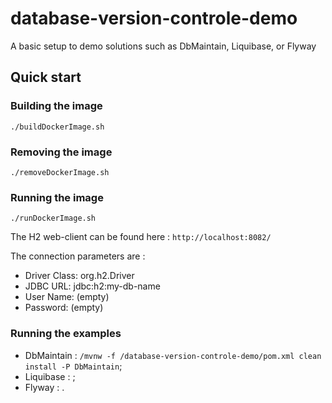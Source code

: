 # database-version-controle-demo
A basic setup to demo solutions such as DbMaintain, Liquibase, or Flyway

## Quick start
### Building the image
`./buildDockerImage.sh`
### Removing the image
`./removeDockerImage.sh`
### Running the image
`./runDockerImage.sh`

The H2 web-client can be found here : `http://localhost:8082/`

The connection parameters are : 
* Driver Class: org.h2.Driver
* JDBC URL: jdbc:h2:my-db-name 
* User Name: (empty)
* Password: (empty)

### Running the examples
* DbMaintain : `/mvnw -f /database-version-controle-demo/pom.xml clean install -P DbMaintain`;
* Liquibase : ;
* Flyway : .